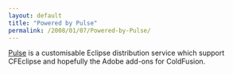 ```yaml
---
layout: default
title: "Powered by Pulse"
permalink: /2008/01/07/Powered-by-Pulse/
---
```


<p><a target="_blank" href="http://www.poweredbypulse.com/">Pulse</a> is a customisable Eclipse distribution service which support CFEclipse and hopefully the Adobe add-ons for ColdFusion.</p>